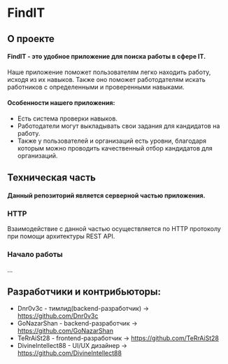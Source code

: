 # FindIT
## О проекте
#### FindIT - это удобное приложение для поиска работы в сфере IT.
Наше приложение поможет пользователям легко находить работу, исходя из их навыков.
Также оно поможет работодателям искать работников с определенными и проверенными навыками.
#### Особенности нашего приложения:
* Есть система проверки навыков.
* Работодатели могут выкладывать свои задания для кандидатов на работу.
* Также у пользователей и организаций есть уровни, благодаря которым можно проводить качественный отбор кандидатов для организаций.

## Техническая часть
#### Данный репозиторий является серверной частью приложения.
### HTTP
Взаимодействие с данной частью осуществляется по HTTP протоколу при помощи архитектуры REST API.

### Начало работы
...
## Разработчики и контрибьюторы:
* Dnr0v3c - тимлид(backend-разработчик) -> https://github.com/Dnr0v3c
* GoNazarShan - backend-разработчик -> https://github.com/GoNazarShan
* TeRrAiSt28 - frontend-разработчик -> https://github.com/TeRrAiSt28
* DivineIntellect88 - UI/UX дизайнер -> https://github.com/DivineIntellect88
